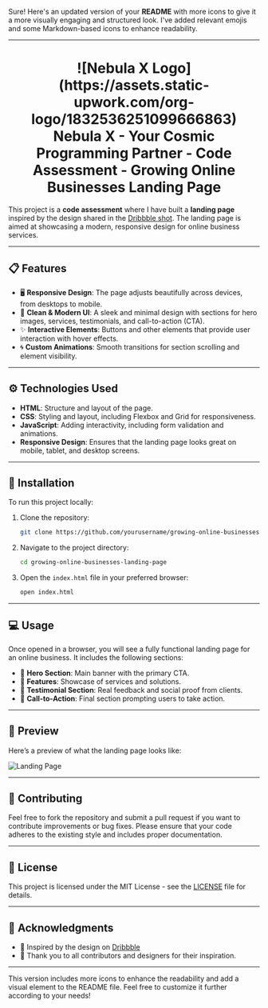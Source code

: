 Sure! Here's an updated version of your **README** with more icons to give it a more visually engaging and structured look. I've added relevant emojis and some Markdown-based icons to enhance readability.

---

<h1 align="center">
  ![Nebula X Logo](https://assets.static-upwork.com/org-logo/1832536251099666863)  
  Nebula X - Your Cosmic Programming Partner - Code Assessment - Growing Online Businesses Landing Page
</h1>

This project is a **code assessment** where I have built a **landing page** inspired by the design shared in the [Dribbble shot](https://dribbble.com/shots/9776995-Growing-Online-Businesses-Landing-Page/attachments/1807767?mode=media). The landing page is aimed at showcasing a modern, responsive design for online business services.

---

## 📋 Features

- 🖥️ **Responsive Design**: The page adjusts beautifully across devices, from desktops to mobile.
- 🎨 **Clean & Modern UI**: A sleek and minimal design with sections for hero images, services, testimonials, and call-to-action (CTA).
- ✨ **Interactive Elements**: Buttons and other elements that provide user interaction with hover effects.
- 🌀 **Custom Animations**: Smooth transitions for section scrolling and element visibility.

---

## ⚙️ Technologies Used

- **HTML**: Structure and layout of the page.
- **CSS**: Styling and layout, including Flexbox and Grid for responsiveness.
- **JavaScript**: Adding interactivity, including form validation and animations.
- **Responsive Design**: Ensures that the landing page looks great on mobile, tablet, and desktop screens.

---

## 🚀 Installation

To run this project locally:

1. Clone the repository:
   ```bash
   git clone https://github.com/yourusername/growing-online-businesses-landing-page.git
   ```

2. Navigate to the project directory:
   ```bash
   cd growing-online-businesses-landing-page
   ```

3. Open the `index.html` file in your preferred browser:
   ```bash
   open index.html
   ```

---

## 💻 Usage

Once opened in a browser, you will see a fully functional landing page for an online business. It includes the following sections:

- 🌟 **Hero Section**: Main banner with the primary CTA.
- 💼 **Features**: Showcase of services and solutions.
- 💬 **Testimonial Section**: Real feedback and social proof from clients.
- 🚀 **Call-to-Action**: Final section prompting users to take action.

---

## 📸 Preview

Here’s a preview of what the landing page looks like:

![Landing Page](https://cdn.dribbble.com/users/700165/screenshots/9776995/media/61951dde98de59bd8ef5e3c4d4fc7ce5.png)

---

## 🤝 Contributing

Feel free to fork the repository and submit a pull request if you want to contribute improvements or bug fixes. Please ensure that your code adheres to the existing style and includes proper documentation.

---

## 📜 License

This project is licensed under the MIT License - see the [LICENSE](LICENSE) file for details.

---

## 👏 Acknowledgments

- 🌟 Inspired by the design on [Dribbble](https://dribbble.com/shots/9776995-Growing-Online-Businesses-Landing-Page/attachments/1807767?mode=media)
- 🙏 Thank you to all contributors and designers for their inspiration.

---

This version includes more icons to enhance the readability and add a visual element to the README file. Feel free to customize it further according to your needs!
